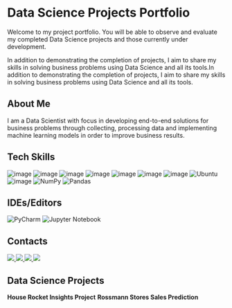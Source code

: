 # Data Science Projects Portfolio

Welcome to my project portfolio. You will be able to observe and evaluate my completed Data Science projects and those currently under development.

In addition to demonstrating the completion of projects, I aim to share my skills in solving business problems using Data Science and all its tools.In addition to demonstrating the completion of projects, I aim to share my skills in solving business problems using Data Science and all its tools.

## About Me

I am a Data Scientist with focus in developing end-to-end solutions for business problems through collecting, processing data and implementing machine learning models in order to improve business results.

## Tech Skills

![image](https://img.shields.io/badge/Microsoft_Excel-217346?style=for-the-badge&logo=microsoft-excel&logoColor=white)
![image](https://img.shields.io/badge/Microsoft_PowerPoint-B7472A?style=for-the-badge&logo=microsoft-powerpoint&logoColor=white) ![image](https://img.shields.io/badge/Microsoft_Word-2B579A?style=for-the-badge&logo=microsoft-word&logoColor=white) ![image]( https://img.shields.io/badge/Python-3776AB?style=for-the-badge&logo=python&logoColor=white) ![image](https://img.shields.io/badge/Flask-000000?style=for-the-badge&logo=flask&logoColor=white) ![image]( https://img.shields.io/badge/Heroku-430098?style=for-the-badge&logo=heroku&logoColor=white) ![image]( https://img.shields.io/badge/Git-E34F26?style=for-the-badge&logo=git&logoColor=white) ![Ubuntu](https://img.shields.io/badge/Ubuntu-E95420?style=for-the-badge&logo=ubuntu&logoColor=white) ![image](https://img.shields.io/badge/MySQL-00000F?style=for-the-badge&logo=mysql&logoColor=white) ![NumPy](https://img.shields.io/badge/numpy-%23013243.svg?style=for-the-badge&logo=numpy&logoColor=white) ![Pandas](https://img.shields.io/badge/pandas-%23150458.svg?style=for-the-badge&logo=pandas&logoColor=white) 

## IDEs/Editors

![PyCharm](https://img.shields.io/badge/pycharm-143?style=for-the-badge&logo=pycharm&logoColor=black&color=black&labelColor=green) ![Jupyter Notebook](https://img.shields.io/badge/jupyter-%23FA0F00.svg?style=for-the-badge&logo=jupyter&logoColor=white) 
 
## Contacts

<a href="https://github.com/feliperastelli" alt="github" target="_blank">

<img src="https://img.shields.io/badge/GitHub-000000?&style=flat-square&logo=GitHub&logoColor=white">

</a>

<a href="https://www.linkedin.com/in/feliperastelli10" alt="linkedin" target="_blank">

<img src="https://img.shields.io/badge/LinkedIn-%230077B5.svg?&style=flat-square&logo=linkedin&logoColor=white">

</a>

<a href="https://wa.me/5519991962574" alt="WhatsApp" target="_blank">

<img src="https://img.shields.io/badge/-WhatsApp-25d366?style=flat-square&labelColor=25d366&logo=whatsapp&logoColor=white&link=https://wa.me/5584981430120"/>

</a>
 
 <a href="mailto:<SEUEMAIL>" alt="outlook" target="_blank">

<img src="https://img.shields.io/badge/-Gmail-FF0000?style=flat-square&labelColor=FF0000&logo=gmail&logoColor=white&link=mailto:<SEUEMAIL>" />

</a>


## Data Science Projects

**House Rocket Insights Project**
**Rossmann Stores Sales Prediction**


